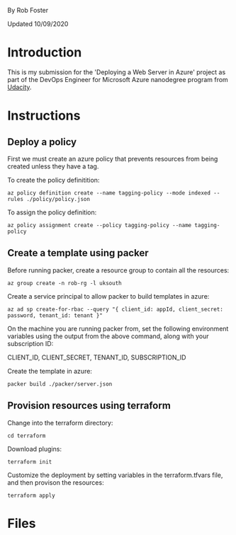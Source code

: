 By Rob Foster

Updated 10/09/2020

# Introduction
This is my submission for the 'Deploying a Web Server in Azure' project as part of the  DevOps Engineer for Microsoft Azure nanodegree program from [Udacity](https://udacity.com).

# Instructions

## Deploy a policy
First we must create an azure policy that prevents resources from being created unless they have a tag.

To create the policy definitition:
```
az policy definition create --name tagging-policy --mode indexed --rules ./policy/policy.json
```
To assign the policy definition:
```
az policy assignment create --policy tagging-policy --name tagging-policy
```

## Create a template using packer

Before running packer, create a resource group to contain all the resources:
```
az group create -n rob-rg -l uksouth
```
Create a service principal to allow packer to build templates in azure:
```
az ad sp create-for-rbac --query "{ client_id: appId, client_secret: password, tenant_id: tenant }"
```

On the machine you are running packer from, set the following environment variables using the output from the above command, along with your subscription ID:

CLIENT_ID, CLIENT_SECRET, TENANT_ID, SUBSCRIPTION_ID

Create the template in azure:
```
packer build ./packer/server.json
```

## Provision resources using terraform

Change into the terraform directory:
```
cd terraform
```
Download plugins:
```
terraform init
```
Customize the deployment by setting variables in the terraform.tfvars file, and then provison the resources:
```
terraform apply
```



# Files
